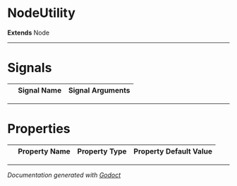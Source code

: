 # NodeUtility    
**Extends** Node
        




---
# Signals

| | Signal Name | Signal Arguments |
| --- | :--- | ---: |

---
# Properties
| | Property Name | Property Type | Property Default Value |
| --- | :--- | :---: | ---: |


---
*Documentation generated with [Godoct](https://github.com/newwby/Godoct)*